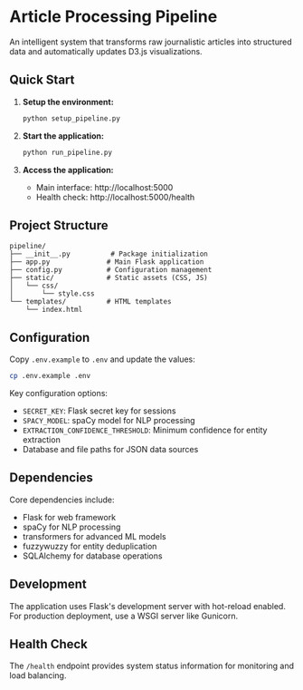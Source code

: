 # Article Processing Pipeline

An intelligent system that transforms raw journalistic articles into structured data and automatically updates D3.js visualizations.

## Quick Start

1. **Setup the environment:**
   ```bash
   python setup_pipeline.py
   ```

2. **Start the application:**
   ```bash
   python run_pipeline.py
   ```

3. **Access the application:**
   - Main interface: http://localhost:5000
   - Health check: http://localhost:5000/health

## Project Structure

```
pipeline/
├── __init__.py          # Package initialization
├── app.py              # Main Flask application
├── config.py           # Configuration management
├── static/             # Static assets (CSS, JS)
│   └── css/
│       └── style.css
└── templates/          # HTML templates
    └── index.html
```

## Configuration

Copy `.env.example` to `.env` and update the values:

```bash
cp .env.example .env
```

Key configuration options:
- `SECRET_KEY`: Flask secret key for sessions
- `SPACY_MODEL`: spaCy model for NLP processing
- `EXTRACTION_CONFIDENCE_THRESHOLD`: Minimum confidence for entity extraction
- Database and file paths for JSON data sources

## Dependencies

Core dependencies include:
- Flask for web framework
- spaCy for NLP processing
- transformers for advanced ML models
- fuzzywuzzy for entity deduplication
- SQLAlchemy for database operations

## Development

The application uses Flask's development server with hot-reload enabled. For production deployment, use a WSGI server like Gunicorn.

## Health Check

The `/health` endpoint provides system status information for monitoring and load balancing.